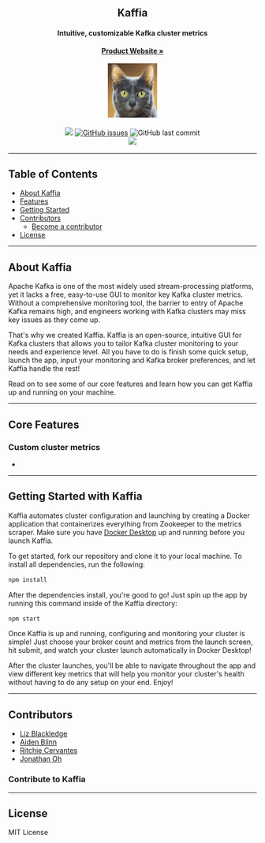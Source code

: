 <center>
  <h2 align="center">Kaffia</h2>
  <h4 align="center">Intuitive, customizable Kafka cluster metrics</h4>
  <a href=""><strong>Product Website »</strong></a>
  <br></br>
  <a href="">
    <img src="./assets/icon.jpeg" alt="Logo" width="100" height="110">
  </a>
  <br></br>
  <a href="https://github.com/oslabs-beta/kaffia"><img src="https://img.shields.io/badge/license-MIT-blue"/></a>
  <a href="https://github.com/oslabs-beta/kaffia/issues"><img alt="GitHub issues" src="https://img.shields.io/github/issues/oslabs-beta/kaffia"></a>
  <img alt="GitHub last commit" src="https://img.shields.io/github/last-commit/oslabs-beta/kaffia">
  <br>
  <a href="https://github.com/oslabs-beta/kaffia/stargazers"><img src="https://img.shields.io/github/stars/oslabs-beta/kaffia?style=social&label=Star&"/></a>
</center>

---

## Table of Contents

- [About Kaffia](#about)
- [Features](#features)
- [Getting Started](#getting-started)
- [Contributors](#contributors)
  - [Become a contributor](#contribute)
- [License](#license)

---

## <a name="about"></a> About Kaffia

Apache Kafka is one of the most widely used stream-processing platforms, yet it lacks a free, easy-to-use GUI to monitor key Kafka cluster metrics. Without a comprehensive monitoring tool, the barrier to entry of Apache Kafka remains high, and engineers working with Kafka clusters may miss key issues as they come up.

That's why we created Kaffia. Kaffia is an open-source, intuitive GUI for Kafka clusters that allows you to tailor Kafka cluster monitoring to your needs and experience level. All you have to do is finish some quick setup, launch the app, input your monitoring and Kafka broker preferences, and let Kaffia handle the rest!

Read on to see some of our core features and learn how you can get Kaffia up and running on your machine.

---

## <a name="features"></a> Core Features

### Custom cluster metrics

-

---

## <a name="getting-started"></a> Getting Started with Kaffia

Kaffia automates cluster configuration and launching by creating a Docker application that containerizes everything from Zookeeper to the metrics scraper. Make sure you have [Docker Desktop](https://www.docker.com/products/docker-desktop/) up and running before you launch Kaffia.

To get started, fork our repository and clone it to your local machine. To install all dependencies, run the following:

```sh
npm install
```

After the dependencies install, you're good to go! Just spin up the app by running this command inside of the Kaffia directory:

```sh
npm start
```

Once Kaffia is up and running, configuring and monitoring your cluster is simple! Just choose your broker count and metrics from the launch screen, hit submit, and watch your cluster launch automatically in Docker Desktop!

After the cluster launches, you'll be able to navigate throughout the app and view different key metrics that will help you monitor your cluster's health without having to do any setup on your end. Enjoy!

---

## <a name="contributors"></a> Contributors

- [Liz Blackledge](https://www.linkedin.com/in/lizblackledge01/)
- [Aiden Blinn](https://www.linkedin.com/in/aidenblinn/)
- [Ritchie Cervantes](https://www.linkedin.com/in/ritchie-cervantes/)
- [Jonathan Oh](https://www.linkedin.com/in/jonathan-oh/)

### <a name="contribute"></a> Contribute to Kaffia

---

## <a name="license"></a> License

MIT License
